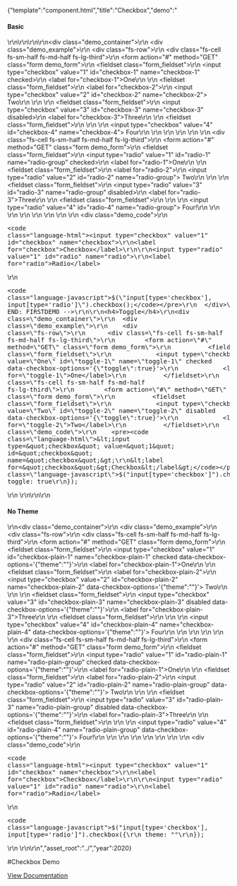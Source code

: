 {"template":"component.html","title":"Checkbox","demo":"<h4>Basic</h4>\r\n\r\n<!-- START: FIRSTDEMO -->\r\n\r\n<div class=\"demo_container\">\r\n  <div class=\"demo_example\">\r\n    <div class=\"fs-row\">\r\n      <div class=\"fs-cell fs-sm-half fs-md-half fs-lg-third\">\r\n        <form action=\"#\" method=\"GET\" class=\"form demo_form\">\r\n          <fieldset class=\"form_fieldset\">\r\n            <input type=\"checkbox\" value=\"1\" id=\"checkbox-1\" name=\"checkbox-1\" checked>\r\n            <label for=\"checkbox-1\">One</label>\r\n          </fieldset>\r\n          <fieldset class=\"form_fieldset\">\r\n            <label for=\"checkbox-2\">\r\n              <input type=\"checkbox\" value=\"2\" id=\"checkbox-2\" name=\"checkbox-2\"> Two\r\n            </label>\r\n          </fieldset>\r\n          <fieldset class=\"form_fieldset\">\r\n            <input type=\"checkbox\" value=\"3\" id=\"checkbox-3\" name=\"checkbox-3\" disabled>\r\n            <label for=\"checkbox-3\">Three</label>\r\n          </fieldset>\r\n          <fieldset class=\"form_fieldset\">\r\n            <label>\r\n              <span>\r\n                <input type=\"checkbox\" value=\"4\" id=\"checkbox-4\" name=\"checkbox-4\"> Four\r\n              </span>\r\n            </label>\r\n          </fieldset>\r\n        </form>\r\n      </div>\r\n      <div class=\"fs-cell fs-sm-half fs-md-half fs-lg-third\">\r\n        <form action=\"#\" method=\"GET\" class=\"form demo_form\">\r\n          <fieldset class=\"form_fieldset\">\r\n            <input type=\"radio\" value=\"1\" id=\"radio-1\" name=\"radio-group\" checked>\r\n            <label for=\"radio-1\">One</label>\r\n          </fieldset>\r\n          <fieldset class=\"form_fieldset\">\r\n            <label for=\"radio-2\">\r\n              <input type=\"radio\" value=\"2\" id=\"radio-2\" name=\"radio-group\"> Two\r\n            </label>\r\n          </fieldset>\r\n          <fieldset class=\"form_fieldset\">\r\n            <input type=\"radio\" value=\"3\" id=\"radio-3\" name=\"radio-group\" disabled>\r\n            <label for=\"radio-3\">Three</label>\r\n          </fieldset>\r\n          <fieldset class=\"form_fieldset\">\r\n            <label>\r\n              <span>\r\n                <input type=\"radio\" value=\"4\" id=\"radio-4\" name=\"radio-group\"> Four!\r\n              </span>\r\n            </label>\r\n          </fieldset>\r\n        </form>\r\n      </div>\r\n    </div>\r\n  </div>\r\n  <div class=\"demo_code\">\r\n    <pre><code class=\"language-html\">&lt;input type=&quot;checkbox&quot; value=&quot;1&quot; id=&quot;checkbox&quot; name=&quot;checkbox&quot;&gt;\r\n&lt;label for=&quot;checkbox&quot;&gt;Checkbox&lt;/label&gt;\r\n\r\n&lt;input type=&quot;radio&quot; value=&quot;1&quot; id=&quot;radio&quot; name=&quot;radio&quot;&gt;\r\n&lt;label for=&quot;radio&quot;&gt;Radio&lt;/label&gt;</code></pre>\r\n    <pre><code class=\"language-javascript\">$(\"input[type='checkbox'], input[type='radio']\").checkbox();</code></pre>\r\n  </div>\r\n</div>\r\n\r\n<!-- END: FIRSTDEMO -->\r\n\r\n<h4>Toggle</h4>\r\n<div class=\"demo_container\">\r\n  <div class=\"demo_example\">\r\n    <div class=\"fs-row\">\r\n      <div class=\"fs-cell fs-sm-half fs-md-half fs-lg-third\">\r\n        <form action=\"#\" method=\"GET\" class=\"form demo_form\">\r\n          <fieldset class=\"form_fieldset\">\r\n            <input type=\"checkbox\" value=\"One\" id=\"toggle-1\" name=\"toggle-1\" checked data-checkbox-options='{\"toggle\":true}'>\r\n            <label for=\"toggle-1\">One</label>\r\n          </fieldset>\r\n        </form>\r\n      </div>\r\n      <div class=\"fs-cell fs-sm-half fs-md-half fs-lg-third\">\r\n        <form action=\"#\" method=\"GET\" class=\"form demo_form\">\r\n          <fieldset class=\"form_fieldset\">\r\n            <input type=\"checkbox\" value=\"Two\" id=\"toggle-2\" name=\"toggle-2\" disabled data-checkbox-options='{\"toggle\":true}'>\r\n            <label for=\"toggle-2\">Two</label>\r\n          </fieldset>\r\n        </form>\r\n      </div>\r\n    </div>\r\n  </div>\r\n  <div class=\"demo_code\">\r\n    <pre><code class=\"language-html\">&lt;input type=&quot;checkbox&quot; value=&quot;1&quot; id=&quot;checkbox&quot; name=&quot;checkbox&quot;&gt;\r\n&lt;label for=&quot;checkbox&quot;&gt;Checkbox&lt;/label&gt;</code></pre>\r\n    <pre><code class=\"language-javascript\">$(\"input[type='checkbox']\").checkbox({\r\n  toggle: true\r\n});</code></pre>\r\n  </div>\r\n</div>\r\n\r\n<h4>No Theme</h4>\r\n<div class=\"demo_container\">\r\n  <div class=\"demo_example\">\r\n    <div class=\"fs-row\">\r\n      <div class=\"fs-cell fs-sm-half fs-md-half fs-lg-third\">\r\n        <form action=\"#\" method=\"GET\" class=\"form demo_form\">\r\n          <fieldset class=\"form_fieldset\">\r\n            <input type=\"checkbox\" value=\"1\" id=\"checkbox-plain-1\" name=\"checkbox-plain-1\" checked data-checkbox-options='{\"theme\":\"\"}'>\r\n            <label for=\"checkbox-plain-1\">One</label>\r\n          </fieldset>\r\n          <fieldset class=\"form_fieldset\">\r\n            <label for=\"checkbox-plain-2\">\r\n              <input type=\"checkbox\" value=\"2\" id=\"checkbox-plain-2\" name=\"checkbox-plain-2\" data-checkbox-options='{\"theme\":\"\"}'> Two\r\n            </label>\r\n          </fieldset>\r\n          <fieldset class=\"form_fieldset\">\r\n            <input type=\"checkbox\" value=\"3\" id=\"checkbox-plain-3\" name=\"checkbox-plain-3\" disabled data-checkbox-options='{\"theme\":\"\"}'>\r\n            <label for=\"checkbox-plain-3\">Three</label>\r\n          </fieldset>\r\n          <fieldset class=\"form_fieldset\">\r\n            <label>\r\n              <span>\r\n                <input type=\"checkbox\" value=\"4\" id=\"checkbox-plain-4\" name=\"checkbox-plain-4\" data-checkbox-options='{\"theme\":\"\"}'> Four\r\n              </span>\r\n            </label>\r\n          </fieldset>\r\n        </form>\r\n      </div>\r\n      <div class=\"fs-cell fs-sm-half fs-md-half fs-lg-third\">\r\n        <form action=\"#\" method=\"GET\" class=\"form demo_form\">\r\n          <fieldset class=\"form_fieldset\">\r\n            <input type=\"radio\" value=\"1\" id=\"radio-plain-1\" name=\"radio-plain-group\" checked data-checkbox-options='{\"theme\":\"\"}'>\r\n            <label for=\"radio-plain-1\">One</label>\r\n          </fieldset>\r\n          <fieldset class=\"form_fieldset\">\r\n            <label for=\"radio-plain-2\">\r\n              <input type=\"radio\" value=\"2\" id=\"radio-plain-2\" name=\"radio-plain-group\" data-checkbox-options='{\"theme\":\"\"}'> Two\r\n            </label>\r\n          </fieldset>\r\n          <fieldset class=\"form_fieldset\">\r\n            <input type=\"radio\" value=\"3\" id=\"radio-plain-3\" name=\"radio-plain-group\" disabled data-checkbox-options='{\"theme\":\"\"}'>\r\n            <label for=\"radio-plain-3\">Three</label>\r\n          </fieldset>\r\n          <fieldset class=\"form_fieldset\">\r\n            <label>\r\n              <span>\r\n                <input type=\"radio\" value=\"4\" id=\"radio-plain-4\" name=\"radio-plain-group\" data-checkbox-options='{\"theme\":\"\"}'> Four!\r\n              </span>\r\n            </label>\r\n          </fieldset>\r\n        </form>\r\n      </div>\r\n    </div>\r\n  </div>\r\n  <div class=\"demo_code\">\r\n    <pre><code class=\"language-html\">&lt;input type=&quot;checkbox&quot; value=&quot;1&quot; id=&quot;checkbox&quot; name=&quot;checkbox&quot;&gt;\r\n&lt;label for=&quot;checkbox&quot;&gt;Checkbox&lt;/label&gt;\r\n\r\n&lt;input type=&quot;radio&quot; value=&quot;1&quot; id=&quot;radio&quot; name=&quot;radio&quot;&gt;\r\n&lt;label for=&quot;radio&quot;&gt;Radio&lt;/label&gt;</code></pre>\r\n    <pre><code class=\"language-javascript\">$(\"input[type='checkbox'], input[type='radio']\").checkbox({\r\n  theme: \"\"\r\n});</code></pre>\r\n  </div>\r\n</div>\r\n","asset_root":"../","year":2020}

 #Checkbox Demo
<p class="back_link"><a href="https://formstone.it/components/checkbox">View Documentation</a></p>